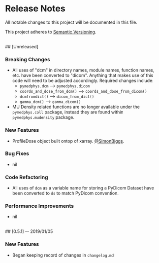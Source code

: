 # Release Notes
All notable changes to this project will be documented in this file.

This project adheres to [Semantic Versioning](https://semver.org/spec/v2.0.0.html).

<br/>
## [Unreleased]

### Breaking Changes
- All uses of "dcm" in directory names, module names, function names, etc.
  have been converted to "dicom". Anything that makes use of this code will need to be
  adjusted accordingly. Required changes include:
    - `pymedphys.dcm` --> `pymedphys.dicom`
    - `coords_and_dose_from_dcm()` --> `coords_and_dose_from_dicom()`
    - `dcmfromdict()` --> `dicom_from_dict()`
    - `gamma_dcm()` --> `gamma_dicom()`
- MU Density related functions are no longer available under the `pymedphys.coll` package,
  instead they are found within `pymedphys.mudensity` package.

### New Features
- ProfileDose object built ontop of xarray. [@SimonBiggs](https://github.com/SimonBiggs).

### Bug Fixes
- nil

### Code Refactoring
- All uses of `dcm` as a variable name for storing a PyDicom Dataset have been converted to `ds` to
  match PyDicom convention.

### Performance Improvements
- nil

<br/>
## [0.5.1] -- 2019/01/05

### New Features
- Began keeping record of changes in `changelog.md`


[Unreleased]: https://github.com/pymedphys/pymedphys/compare/v0.5.1...master
[0.5.1]: https://github.com/pymedphys/pymedphys/compare/v0.4.3...v0.5.1
